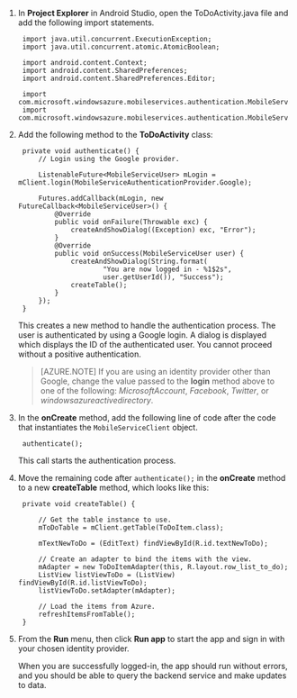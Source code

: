 
1. In **Project Explorer** in Android Studio, open the ToDoActivity.java file and add the following import statements.

        import java.util.concurrent.ExecutionException;
        import java.util.concurrent.atomic.AtomicBoolean;

        import android.content.Context;
        import android.content.SharedPreferences;
        import android.content.SharedPreferences.Editor;

        import com.microsoft.windowsazure.mobileservices.authentication.MobileServiceAuthenticationProvider;
        import com.microsoft.windowsazure.mobileservices.authentication.MobileServiceUser;

2. Add the following method to the **ToDoActivity** class: 
    
        private void authenticate() {
            // Login using the Google provider.
            
            ListenableFuture<MobileServiceUser> mLogin = mClient.login(MobileServiceAuthenticationProvider.Google);
    
            Futures.addCallback(mLogin, new FutureCallback<MobileServiceUser>() {
                @Override
                public void onFailure(Throwable exc) {
                    createAndShowDialog((Exception) exc, "Error");
                }           
                @Override
                public void onSuccess(MobileServiceUser user) {
                    createAndShowDialog(String.format(
                            "You are now logged in - %1$2s",
                            user.getUserId()), "Success");
                    createTable();  
                }
            });     
        }


    This creates a new method to handle the authentication process. The user is authenticated by using a Google login. A dialog is displayed which displays the ID of the authenticated user. You cannot proceed without a positive authentication.

    > [AZURE.NOTE] If you are using an identity provider other than Google, change the value passed to the **login** method above to one of the following: _MicrosoftAccount_, _Facebook_, _Twitter_, or _windowsazureactivedirectory_.

3. In the **onCreate** method, add the following line of code after the code that instantiates the `MobileServiceClient` object.

        authenticate();

    This call starts the authentication process.

4. Move the remaining code after `authenticate();` in the **onCreate** method to a new **createTable** method, which looks like this:

        private void createTable() {
    
            // Get the table instance to use.
            mToDoTable = mClient.getTable(ToDoItem.class);
    
            mTextNewToDo = (EditText) findViewById(R.id.textNewToDo);
    
            // Create an adapter to bind the items with the view.
            mAdapter = new ToDoItemAdapter(this, R.layout.row_list_to_do);
            ListView listViewToDo = (ListView) findViewById(R.id.listViewToDo);
            listViewToDo.setAdapter(mAdapter);
    
            // Load the items from Azure.
            refreshItemsFromTable();
        }

9. From the **Run** menu, then click **Run app** to start the app and sign in with your chosen identity provider. 

    When you are successfully logged-in, the app should run without errors, and you should be able to query the backend service and make updates to data.

